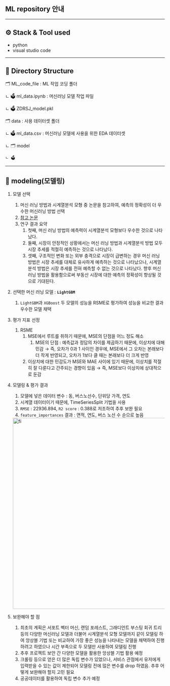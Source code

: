 ## ML repository 안내

---
⚙️ Stack & Tool used
---
- python
- visual studio code

---
📂 Directory Structure
---

🗂 ML_code_file : ML 작업 코딩 폴더

ㄴ 🗳 ml_data.ipynb : 머신러닝 모델 작업 파일


ㄴ 🗳 ZDRSJ_model.pkl


🗂 data : 사용 데이터셋 폴더

ㄴ 🗳 ml_data.csv : 머신러닝 모델에 사용을 위한 EDA 데이터셋

    
 ㄴ 🗂 model
 
    ㄴ 🗳 
   

 ---

## 🤖 modeling(모델링)

1. 모델 선택
    1. 머신 러닝 방법과 시계열분석 모형 중 논문을 참고하여, 예측의 정확성이 더 우수한 머신러닝 방법 선택 
      1. [참고 논문](https://www.kci.go.kr/kciportal/ci/sereArticleSearch/ciSereArtiView.kci?sereArticleSearchBean.artiId=ART002324086)
      2. 연구 결과 요약
          1. 첫째, 머신 러닝 방법의 예측력이 시계열분석 모형보다 우수한 것으로 나타났다.
          2. 둘째, 시장이 안정적인 상황에서는 머신 러닝 방법과 시계열분석 방법 모두 시장 추세를 적절히 예측하는 것으로 나타났다.
          3. 셋째, 구조적인 변화 또는 외부 충격으로 시장이 급변하는 경우 머신 러닝 방법은 시장 추세를 대체로 유사하게 예측하는 것으로 나타났으나, 시계열분석 방법은 시장 추세를 전혀 예측할 수 없는 것으로 나타났다. 향후 머신 러닝 방법을 활용함으로써 부동산 시장에 대한 예측의 정확성이 향상될 것으로 기대된다.
  2. 선택한 머신 러닝 모델 : **`LightGBM`**
      1. `LightGBM`과 `XGBoost` 두 모델의 성능을 RSME로 평가하여 성능을 비교한 결과 우수한 모델 채택
2. 평가 지표 선정
   1. RSME
       1. MSE에서 루트를 취하기 때문에, MSE의 단점을 어느 정도 해소
           1. MSE의 단점 : 예측값과 정답의 차이를 제곱하기 때문에, 이상치에 대해 민감 → 즉, 오차가 0과 1 사이인 경우에, MSE에서 그 오차는 본래보다 더 작게 반영되고, 오차가 1보다 클 때는 본래보다 더 크게 반영
       2. 이상치에 대한 민감도가 MSE와 MAE 사이에 있기 때문에, 이상치를 적절히 잘 다룬다고 간주되는 경향이 있음 → 즉, MSE보다 이상치에 상대적으로 둔감
3. 모델링 & 평가 결과
    1. 모델에 넣은 데이터 변수 : 동, 버스노선수, 단위당 가격, 연도
    2. 시계열 데이터이기 때문에, TimeSeriesSplit 기법을 사용
    3. `RMSE` : 22936.894, `R2 score` :  0.388로 저조하여 추후 보완 필요
    4. `feature_importances` 결과 : 면적, 연도, 버스 노선 수 순으로 높음
    <img width="601" alt="fi" src="https://user-images.githubusercontent.com/89832134/160360847-8aeffc37-b06e-4c19-87b3-7e1e9daa4189.png">

4. 보완해야 할 점
    1. 최초의 계획은 서포트 벡터 머신, 랜덤 포레스트, 그래디언트  부스팅 회귀 트리 등의 다양한 머신러닝 모델과 더불어 시계열분석 모형 모델까지 같이 모델링 하여 앙상블 기법 또는 비교하여 가장 좋은 성능을 나타내는 모델을 채택하여 진행하려고 하였으나 시간 부족으로 두 모델만 사용하여 모델링 진행
    2. 추후 프로젝트 보안 간 다양한 모델을 활용한 앙상블 기법 활용 예정
    3. 크롤링 등으로 얻은 더 많은 독립 변수가 있었으나, 서비스 관점에서 유저에게 입력받을 수 있는 값이 제한되어 모델링 전에 많은 변수를 drop 하였음. 추후 어떻게 보완해야 할지 고민 필요
    4. 공공데이터를 활용하여 독립 변수 추가 예정
